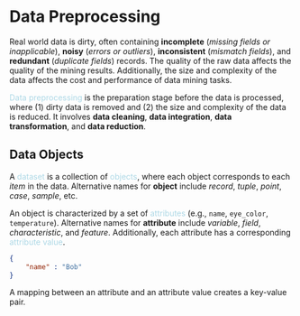 # Data Preprocessing

Real world data is dirty, often containing **incomplete** (*missing fields or inapplicable*), **noisy** (*errors or outliers*), **inconsistent** (*mismatch fields*), and **redundant** (*duplicate fields*) records. The quality of the raw data affects the quality of the mining results. Additionally, the size and complexity of the data affects the cost and performance of data mining tasks.

<span style = "color:lightblue">Data preprocessing</span> is the preparation stage before the data is processed, where (1) dirty data is removed and (2) the size and complexity of the data is reduced. It involves **data cleaning**, **data integration**, **data transformation**, and **data reduction**.

## Data Objects
A <span style = "color:lightblue">dataset</span> is a collection of <span style = "color:lightblue">objects</span>, where each object corresponds to each *item* in the data. Alternative names for **object** include *record*, *tuple*, *point*, *case*, *sample*, etc.

An object is characterized by a set of <span style = "color:lightblue">attributes</span> (e.g., `name`, `eye_color`, `temperature`). Alternative names for **attribute** include *variable*, *field*, *characteristic*, and *feature*. Additionally, each attribute has a corresponding <span style = "color:lightblue">attribute value</span>.

```json
{
	"name" : "Bob"
}
```

A mapping between an attribute and an attribute value creates a key-value pair.

